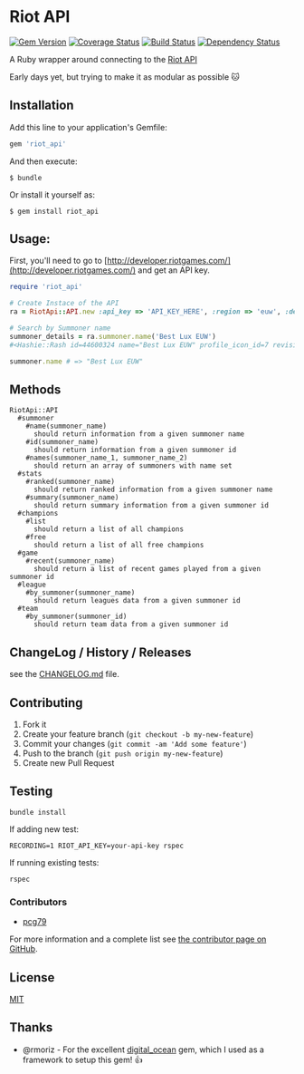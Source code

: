 # Riot API

[![Gem Version](https://badge.fury.io/rb/riot_api.png)](http://badge.fury.io/rb/riot_api)
[![Coverage Status](https://coveralls.io/repos/petems/riot_api/badge.png)](https://coveralls.io/r/petems/riot_api)
[![Build Status](https://travis-ci.org/petems/riot_api.png?branch=master)](https://travis-ci.org/petems/riot_api)
[![Dependency Status](https://gemnasium.com/petems/riot_api.png)](https://gemnasium.com/petems/riot_api)

A Ruby wrapper around connecting to the [Riot API](https://developer.riotgames.com)

Early days yet, but trying to make it as modular as possible :cat:

## Installation

Add this line to your application's Gemfile:

```ruby
gem 'riot_api'
```

And then execute:

```shell
$ bundle
```

Or install it yourself as:

```shell
$ gem install riot_api
```

## Usage:

First, you'll need to go to [http://developer.riotgames.com/](http://developer.riotgames.com/) and get an API key.

```ruby
require 'riot_api'

# Create Instace of the API
ra = RiotApi::API.new :api_key => 'API_KEY_HERE', :region => 'euw', :debug => true

# Search by Summoner name
summoner_details = ra.summoner.name('Best Lux EUW')
#<Hashie::Rash id=44600324 name="Best Lux EUW" profile_icon_id=7 revision_date=1375116256000 revision_date_str="07/29/2013 04:44 PM UTC" summoner_level=6>

summoner.name # => "Best Lux EUW"
```

## Methods

```
RiotApi::API
  #summoner
    #name(summoner_name)
      should return information from a given summoner name
    #id(summoner_name)
      should return information from a given summoner id
    #names(summoner_name_1, summoner_name_2)
      should return an array of summoners with name set
  #stats
    #ranked(summoner_name)
      should return ranked information from a given summoner name
    #summary(summoner_name)
      should return summary information from a given summoner id
  #champions
    #list
      should return a list of all champions
    #free
      should return a list of all free champions
  #game
    #recent(summoner_name)
      should return a list of recent games played from a given summoner id
  #league
    #by_summoner(summoner_name)
      should return leagues data from a given summoner id
  #team
    #by_summoner(summoner_id)
      should return team data from a given summoner id
```

## ChangeLog / History / Releases

see the [CHANGELOG.md](./CHANGELOG.md) file.

## Contributing

1. Fork it
2. Create your feature branch (`git checkout -b my-new-feature`)
3. Commit your changes (`git commit -am 'Add some feature'`)
4. Push to the branch (`git push origin my-new-feature`)
5. Create new Pull Request

## Testing

```shell
bundle install
```

If adding new test:

```shell
RECORDING=1 RIOT_API_KEY=your-api-key rspec
```

If running existing tests:

```shell
rspec
```

### Contributors

* [pcg79](https://github.com/pcg79)

For more information and a complete list see [the contributor page on GitHub](https://github.com/petems/riot_api/contributors).

## License

[MIT](./LICENSE)

## Thanks

* @rmoriz - For the excellent [digital_ocean](https://github.com/rmoriz/digital_ocean) gem, which I used as a framework to setup this gem! :+1:

